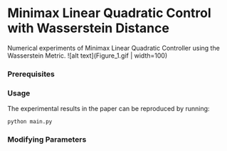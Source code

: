 # Minimax Linear Quadratic Control with Wasserstein Distance
Numerical experiments of Minimax Linear Quadratic Controller using the Wasserstein Metric.
![alt text](Figure_1.gif | width=100)

### Prerequisites

### Usage
The experimental results in the paper can be reproduced by running:
```
python main.py
```

### Modifying Parameters

